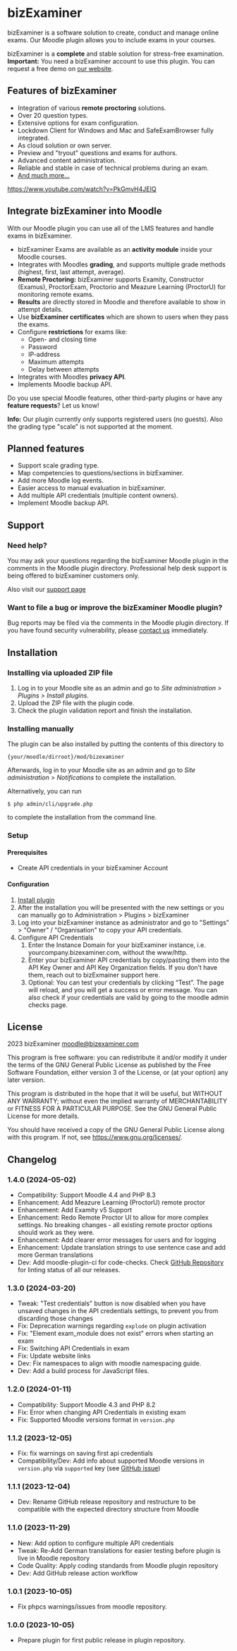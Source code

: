 # bizExaminer #

bizExaminer is a software solution to create, conduct and manage online exams.
Our Moodle plugin allows you to include exams in your courses.

bizExaminer is a **complete** and stable solution for stress-free examination.  
**Important:** You need a bizExaminer account to use this plugin. You can request a free demo on [our website](https://www.bizexaminer.com/#demo). 

## Features of bizExaminer ##

- Integration of various **remote proctoring** solutions.
- Over 20 question types.
- Extensive options for exam configuration.
- Lockdown Client for Windows and Mac and SafeExamBrowser fully integrated.
- As cloud solution or own server.
- Preview and "tryout" questions and exams for authors.
- Advanced content administration.
- Reliable and stable in case of technical problems during an exam.
- [And much more...](https://www.bizexaminer.com/features/)

https://www.youtube.com/watch?v=PkGmyH4JEIQ

## Integrate bizExaminer into Moodle ##

With our Moodle plugin you can use all of the LMS features and handle exams in bizExaminer.

- bizExaminer Exams are available as an **activity module** inside your Moodle courses.
- Integrates with Moodles **grading**, and supports multiple grade methods (highest, first, last attempt, average).
- **Remote Proctoring:** bizExaminer supports Examity, Constructor (Examus), ProctorExam, Proctorio and Meazure Learning (ProctorU) for monitoring remote exams.
- **Results** are directly stored in Moodle and therefore available to show in attempt details.
- Use **bizExaminer certificates** which are shown to users when they pass the exams.
- Configure **restrictions** for exams like:
  - Open- and closing time
  - Password
  - IP-address
  - Maximum attempts
  - Delay between attempts
- Integrates with Moodles **privacy API**.
- Implements Moodle backup API.

Do you use special Moodle features, other third-party plugins or have any **feature requests**? Let us know!

**Info:** 
Our plugin currently only supports registered users (no guests). Also the grading type "scale" is not supported at the moment.

## Planned features ##

- Support scale grading type.
- Map competencies to questions/sections in bizExaminer.
- Add more Moodle log events.
- Easier access to manual evaluation in bizExaminer.
- Add multiple API credentials (multiple content owners).
- Implement Moodle backup API.

## Support ##

### Need help? ###

You may ask your questions regarding the bizExaminer Moodle plugin in the comments in the Moodle plugin directory.
Professional help desk support is being offered to bizExaminer customers only.

Also visit our [support page](https://support.bizexaminer.com/article/using-the-bizexaminer-moodle-plugin/)

### Want to file a bug or improve the bizExaminer Moodle plugin? ###
Bug reports may be filed via the comments in the Moodle plugin directory. If you have found security vulnerability, please [contact us](https://www.bizexaminer.com/contact/) immediately.

## Installation ##

### Installing via uploaded ZIP file ###

1. Log in to your Moodle site as an admin and go to _Site administration >
   Plugins > Install plugins_.
2. Upload the ZIP file with the plugin code.
3. Check the plugin validation report and finish the installation.

### Installing manually ###

The plugin can be also installed by putting the contents of this directory to

    {your/moodle/dirroot}/mod/bizexaminer

Afterwards, log in to your Moodle site as an admin and go to _Site administration >
Notifications_ to complete the installation.

Alternatively, you can run

    $ php admin/cli/upgrade.php

to complete the installation from the command line.

### Setup ###

#### Prerequisites ####

- Create API credentials in your bizExaminer Account

#### Configuration ####

1. [Install plugin](#installing-manually)
2. After the installation you will be presented with the new settings or you can manually go to Administration > Plugins > bizExaminer
3. Log into your bizExaminer instance as administrator and go to "Settings" > "Owner" / "Organisation" to copy your API credentials.
4. Configure API Credentials
   1. Enter the Instance Domain for your bizExaminer instance, i.e. yourcompany.bizexaminer.com, without the www/http.
   2. Enter your bizExaminer API credentials by copy/pasting them into the API Key Owner and API Key Organization fields. If you don’t have them, reach out to bizExmainer support here.
   3. Optional: You can test your credentials by clicking “Test”. The page will reload, and you will get a success or error message. You can also check if your credentials are valid by going to the moodle admin checks page.

## License ##

2023 bizExaminer <moodle@bizexaminer.com>

This program is free software: you can redistribute it and/or modify it under
the terms of the GNU General Public License as published by the Free Software
Foundation, either version 3 of the License, or (at your option) any later
version.

This program is distributed in the hope that it will be useful, but WITHOUT ANY
WARRANTY; without even the implied warranty of MERCHANTABILITY or FITNESS FOR A
PARTICULAR PURPOSE.  See the GNU General Public License for more details.

You should have received a copy of the GNU General Public License along with
this program.  If not, see <https://www.gnu.org/licenses/>.

## Changelog ##

### 1.4.0 (2024-05-02) ###
- Compatibility: Support Moodle 4.4 and PHP 8.3
- Enhancement: Add Meazure Learning (ProctorU) remote proctor
- Enhancement: Add Examity v5 Support
- Enhancement: Redo Remote Proctor UI to allow for more complex settings. No breaking changes - all existing remote proctor options should work as they were.
- Enhancement: Add clearer error messages for users and for logging
- Enhancement: Update translation strings to use sentence case and add more German translations
- Dev: Add moodle-plugin-ci for code-checks. Check [GitHub Repository](https://github.com/bizDevelop/moodle-mod_bizexaminer/actions) for linting status of all our releases.

### 1.3.0 (2024-03-20) ###
- Tweak: "Test credentials" button is now disabled when you have unsaved changes in the API credentials settings, to prevent you from discarding those changes
- Fix: Deprecation warnings regarding `explode` on plugin activation
- Fix: "Element exam_module does not exist" errors when starting an exam
- Fix: Switching API Credentials in exam
- Fix: Update website links
- Dev: Fix namespaces to align with moodle namespacing guide.
- Dev: Add a build process for JavaScript files.

### 1.2.0 (2024-01-11) ###
- Compatibility: Support Moodle 4.3 and PHP 8.2
- Fix: Error when changing API Credentials in existing exam
- Fix: Supported Moodle versions format in `version.php`

### 1.1.2 (2023-12-05) ###
- Fix: fix warnings on saving first api credentials
- Compatibility/Dev: Add info about supported Moodle versions in `version.php` via `supported` key (see [GitHub issue](https://github.com/bizDevelop/moodle-mod_bizexaminer/issues/1#issuecomment-1840275570))

### 1.1.1 (2023-12-04) ###
- Dev: Rename GitHub release repository and restructure to be compatible with the expected directory structure from Moodle

### 1.1.0 (2023-11-29) ###
- New: Add option to configure multiple API credentials
- Tweak: Re-Add German translations for easier testing before plugin is live in Moodle repository
- Code Quality: Apply coding standards from Moodle plugin repository
- Dev: Add GitHub release action workflow

### 1.0.1 (2023-10-05) ###
- Fix phpcs warnings/issues from moodle repository.

### 1.0.0 (2023-10-05) ###
- Prepare plugin for first public release in plugin repository.